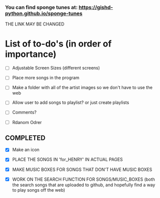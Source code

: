 ### You can find sponge tunes at: https://gishd-python.github.io/sponge-tunes 
<p style='color=#EA99C2'> THE LINK MAY BE CHANGED </p>

# List of to-do's (in order of importance)

- [ ] Adjustable Screen Sizes (different screens)

- [ ] Place more songs in the program

- [ ] Make a folder with all of the artist images so we don't have to use the web

- [ ] Allow user to add songs to playlist? or just create playlists

- [ ] Comments?

- [ ] Rdanom Odrer

## COMPLETED

- [x] Make an icon

- [x] PLACE THE SONGS IN 'for_HENRY' IN ACTUAL PAGES 

- [x] MAKE MUSIC BOXES FOR SONGS THAT DON'T HAVE MUSIC BOXES 

- [x] WORK ON THE SEARCH FUNCTION FOR SONGS/MUSIC_BOXES  (both the search songs that are uploaded to github, and hopefully find a way to play songs off the web) 
